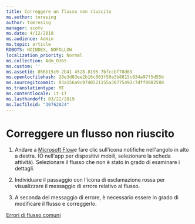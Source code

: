 ```yaml
---
title: Correggere un flusso non riuscito
ms.author: toresing
author: tomresing
manager: scotv
ms.date: 4/12/2018
ms.audience: Admin
ms.topic: article
ROBOTS: NOINDEX, NOFOLLOW
localization_priority: Normal
ms.collection: Adm_O365
ms.custom: ''
ms.assetid: 856b15c9-2b41-4528-8195-7bfccbf78d69
ms.openlocfilehash: 28e3d83ee2b16c003f50a3b8815c034a97f5d55b
ms.sourcegitcommit: 03a156a9c9740521155a30775492c7dff0982588
ms.translationtype: MT
ms.contentlocale: it-IT
ms.lasthandoff: 03/22/2019
ms.locfileid: "30762824"
---
```

# <a name="fix-a-flow-that-failed"></a>Correggere un flusso non riuscito

1. Andare a [Microsoft Flow](https://flow.microsoft.com/)e fare clic sull'icona notifiche nell'angolo in alto a destra. (O nell'app per dispositivi mobili, selezionare la scheda attività). Selezionare il flusso che non è stato in grado di esaminare i dettagli.
    
2. Individuare il passaggio con l'icona di esclamazione rossa per visualizzare il messaggio di errore relativo al flusso.
    
3. A seconda del messaggio di errore, è necessario essere in grado di modificare il flusso e correggerlo. 
    
[Errori di flusso comuni](https://go.microsoft.com/fwlink/?linkid=872110)
  

